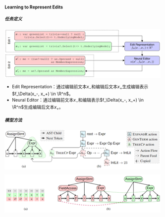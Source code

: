 #### Learning to Represent Edits

##### 任务定义

![task](asset/task.png)

* Edit Representation：通过编辑前文本$x_-$和编辑后文本$x_+$生成编辑表示$f_\Delta(x_-, x_+) \in \R^n$。
* Neural Editor：通过编辑前文本$x_-$和编辑表示$f_\Delta(x_-, x_+) \in \R^n$生成编辑后文本$x_+$。

##### 模型方法

![editor](asset/editor.png)

![representation](asset/representation.png)
